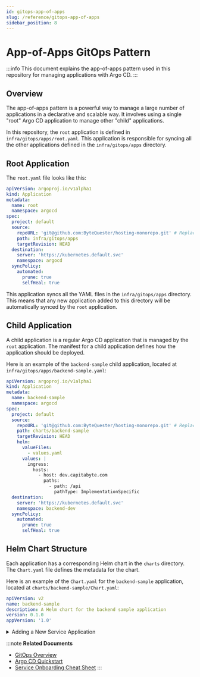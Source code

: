 ```yaml
---
id: gitops-app-of-apps
slug: /reference/gitops-app-of-apps
sidebar_position: 8
---
```


# App-of-Apps GitOps Pattern

:::info This document explains the app-of-apps pattern used in this repository for managing applications with Argo CD. :::

## Overview

The app-of-apps pattern is a powerful way to manage a large number of applications in a declarative and scalable way. It involves using a single "root" Argo CD application to manage other "child" applications.

In this repository, the `root` application is defined in `infra/gitops/apps/root.yaml`. This application is responsible for syncing all the other applications defined in the `infra/gitops/apps` directory.

## Root Application

The `root.yaml` file looks like this:

```yaml title="infra/gitops/apps/root.yaml"
apiVersion: argoproj.io/v1alpha1
kind: Application
metadata:
  name: root
  namespace: argocd
spec:
  project: default
  source:
    repoURL: 'git@github.com:ByteQuester/hosting-monorepo.git' # Replace with your repository URL
    path: infra/gitops/apps
    targetRevision: HEAD
  destination:
    server: 'https://kubernetes.default.svc'
    namespace: argocd
  syncPolicy:
    automated:
      prune: true
      selfHeal: true
```

This application syncs all the YAML files in the `infra/gitops/apps` directory. This means that any new application added to this directory will be automatically synced by the `root` application.

## Child Application

A child application is a regular Argo CD application that is managed by the `root` application. The manifest for a child application defines how the application should be deployed.

Here is an example of the `backend-sample` child application, located at `infra/gitops/apps/backend-sample.yaml`:

```yaml title="infra/gitops/apps/backend-sample.yaml"
apiVersion: argoproj.io/v1alpha1
kind: Application
metadata:
  name: backend-sample
  namespace: argocd
spec:
  project: default
  source:
    repoURL: 'git@github.com:ByteQuester/hosting-monorepo.git' # Replace with your repository URL
    path: charts/backend-sample
    targetRevision: HEAD
    helm:
      valueFiles:
        - values.yaml
      values: |
        ingress:
          hosts:
            - host: dev.capitabyte.com
              paths:
                - path: /api
                  pathType: ImplementationSpecific
  destination:
    server: 'https://kubernetes.default.svc'
    namespace: backend-dev
  syncPolicy:
    automated:
      prune: true
      selfHeal: true
```

## Helm Chart Structure

Each application has a corresponding Helm chart in the `charts` directory. The `Chart.yaml` file defines the metadata for the chart.

Here is an example of the `Chart.yaml` for the `backend-sample` application, located at `charts/backend-sample/Chart.yaml`:

```yaml title="charts/backend-sample/Chart.yaml"
apiVersion: v2
name: backend-sample
description: A Helm chart for the backend sample application
version: 0.1.0
appVersion: '1.0'
```

<details>
  <summary>Adding a New Service Application</summary>

To add a new service application to the app-of-apps structure, you need to create a new Argo CD application manifest in the `infra/gitops/apps` directory.

Here is a step-by-step guide:

1.  **Create a new Helm chart for your application:**

    Create a new Helm chart for your application in the `charts` directory. You can use the `service-template` as a starting point. For more details on creating Helm charts, see the Helm Charts Overview.

2.  **Create a new Argo CD application manifest:**

    Create a new YAML file in the `infra/gitops/apps` directory. This file will define the Argo CD application for your new service. You can use the `backend-sample` or `frontend-sample` applications as examples.

3.  **Commit and push the changes:**

    Commit the new Helm chart and the new application manifest to the git repository and push the changes.

Argo CD will automatically detect the new application and sync it to the cluster. You can check the status of the new application in the Argo CD UI.

For a more detailed guide on onboarding a new service, see the [Service Onboarding Cheat Sheet](../guides/service-onboarding.md).

</details>

:::note **Related Documents**

- [GitOps Overview](gitops.md)
- [Argo CD Quickstart](../runbooks/argo-quickstart.md)
- [Service Onboarding Cheat Sheet](../guides/service-onboarding.md) :::
